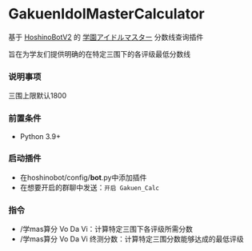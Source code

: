 # GakuenIdolMasterCalculator

基于 [HoshinoBotV2](https://github.com/Ice-Cirno/HoshinoBot) 的 [学園アイドルマスター](https://gakuen.idolmaster-official.jp/) 分数线查询插件

旨在为学友们提供明确的在特定三围下的各评级最低分数线

### 说明事项

三围上限默认1800

### 前置条件

- Python 3.9+

### 启动插件
- 在hoshinobot/config/__bot__.py中添加插件
- 在想要开启的群聊中发送：```开启 Gakuen_Calc```

### 指令

- /学mas算分 Vo Da Vi：计算特定三围下各评级所需分数
- /学mas算分 Vo Da Vi 终测分数：计算特定三围分数能够达成的最低评级
